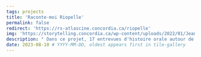 ```yaml
---
tags: projects
title: 'Raconte-moi Riopelle'
permalink: false
redirect: 'https://rs-atlascine.concordia.ca/riopelle'
img: 'https://storytelling.concordia.ca/wp-content/uploads/2022/01/Jean-Paul-Riopelle-at-his-Atelier-Durantin-in-Paris-1952-Photo-John-Craven-1030x699.jpeg' #'/imgs/browse-riopelle.png'
description: " Dans ce projet, 17 entrevues d'histoire orale autour de la vie et de l'œuvre de l'artiste Jean-Paul Riopelle ont été cartographiés. Ces archives audiovisuelles numériques approfondissent notre compréhension de la personnalité et de la carrière de cet artiste de renommée mondiale."
date: 2023-08-10 # YYYY-MM-DD, oldest appears first in tile-gallery
---
```

